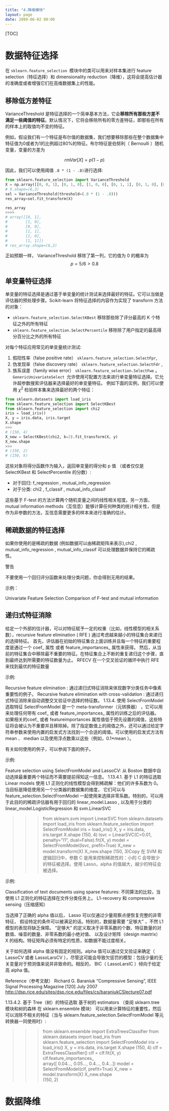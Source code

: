 ```yaml
---
title: "4.降维模块"
layout: page
date: 2099-06-02 00:00
---
```

[TOC]
#  数据特征选择

在 `sklearn.feature_selection `模块中的类可以用来对样本集进行 feature selection（特征选择）和 dimensionality reduction（降维），这将会提高估计器的准确度或者增强它们在高维数据集上的性能。

## 移除低方差特征
VarianceThreshold 是特征选择的一个简单基本方法，它会**移除所有那些方差不满足一些阈值的特征**。默认情况下，它将会移除所有的零方差特征，即那些在所有的样本上的取值均不变的特征。

例如，假设我们有一个特征是布尔值的数据集，我们想要移除那些在整个数据集中特征值为0或者为1的比例超过80%的特征。布尔特征是伯努利（ Bernoulli ）随机变量，变量的方差为

$$rm {Var}[X] = p(1 - p)$$

因此，我们可以使用阈值 ``.8 * (1 - .8)``进行选择:

```python
from sklearn.feature_selection import VarianceThreshold
X = np.array([[0, 0, 1], [0, 1, 0], [1, 0, 0], [0, 1, 1], [0, 1, 0], [0, 1, 1]])
# X.shape=(6,3)
sel = VarianceThreshold(threshold=(.8 * (1 - .8)))
res_array=sel.fit_transform(X)

res_array
>>>>
# array([[0, 1],
#        [1, 0],
#        [0, 0],
#        [1, 1],
#        [1, 0],
#        [1, 1]])
# res_array.shape=(6,2)
```
正如预期一样， VarianceThreshold 移除了第一列，它的值为 0 的概率为 
$$p = 5/6 > 0.8 $$

## 单变量特征选择
单变量的特征选择是通过基于单变量的统计测试来选择最好的特征。它可以当做是评估器的预处理步骤。Scikit-learn 将特征选择的内容作为实现了 transform 方法的对象：

- `sklearn.feature_selection.SelectKBest` 移除那些除了评分最高的 K 个特征之外的所有特征
- `sklearn.feature_selection.SelectPercentile` 移除除了用户指定的最高得分百分比之外的所有特征


对每个特征应用常见的单变量统计测试: 
1. 假阳性率（false positive rate） `sklearn.feature_selection.SelectFpr`, 
2. 伪发现率（false discovery rate） `sklearn.feature_selection.SelectFdr` , 
3. 族系误差（family wise error） `sklearn.feature_selection.SelectFwe` 。
`GenericUnivariateSelect `允许使用可配置方法来进行单变量特征选择。它允许超参数搜索评估器来选择最好的单变量特征。
例如下面的实例，我们可以使用 $\chi^2$ 检验样本集来选择最好的两个特征：
```python
from sklearn.datasets import load_iris
from sklearn.feature_selection import SelectKBest
from sklearn.feature_selection import chi2
iris = load_iris()
X, y = iris.data, iris.target
X.shape
>>>
# (150, 4)
X_new = SelectKBest(chi2, k=2).fit_transform(X, y)
X_new.shape
>>>
# (150, 2) 
# (150, k)
```
这些对象将得分函数作为输入，返回单变量的得分和 p 值 （或者仅仅是 SelectKBest 和 SelectPercentile 的分数）:

- 对于回归: f_regression , mutual_info_regression
- 对于分类: chi2 , f_classif , mutual_info_classif

这些基于 F-test 的方法计算两个随机变量之间的线性相关程度。另一方面，mutual information methods（互信息）能够计算任何种类的统计相关性，但是作为非参数的方法，互信息需要更多的样本来进行准确的估计。

## 稀疏数据的特征选择

如果你使用的是稀疏的数据 (例如数据可以由稀疏矩阵来表示),chi2 , mutual_info_regression , mutual_info_classif 可以处理数据并保持它的稀疏性。

警告

不要使用一个回归评分函数来处理分类问题，你会得到无用的结果。

示例：

Univariate Feature Selection
Comparison of F-test and mutual information
## 递归式特征消除
给定一个外部的估计器，可以对特征赋予一定的权重（比如，线性模型的相关系数），recursive feature elimination ( RFE ) 通过考虑越来越小的特征集合来递归的选择特征。 首先，评估器在初始的特征集合上面训练并且每一个特征的重要程度是通过一个 coef_ 属性 或者 feature_importances_ 属性来获得。 然后，从当前的特征集合中移除最不重要的特征。在特征集合上不断的重复递归这个步骤，直到最终达到所需要的特征数量为止。 RFECV 在一个交叉验证的循环中执行 RFE 来找到最优的特征数量

示例:

Recursive feature elimination : 通过递归式特征消除来体现数字分类任务中像素重要性的例子。
Recursive feature elimination with cross-validation : 通过递归式特征消除来自动调整交叉验证中选择的特征数。
1.13.4. 使用 SelectFromModel 选取特征
SelectFromModel 是一个 meta-transformer（元转换器） ，它可以用来处理任何带有 coef_ 或者 feature_importances_ 属性的训练之后的评估器。 如果相关的coef_ 或者 featureimportances 属性值低于预先设置的阈值，这些特征将会被认为不重要并且移除掉。除了指定数值上的阈值之外，还可以通过给定字符串参数来使用内置的启发式方法找到一个合适的阈值。可以使用的启发式方法有 mean 、 median 以及使用浮点数乘以这些（例如，0.1*mean ）。

有关如何使用的例子，可以参阅下面的例子。

示例:

Feature selection using SelectFromModel and LassoCV: 从 Boston 数据中自动选择最重要两个特征而不需要提前得知这一信息。
1.13.4.1. 基于 L1 的特征选取
Linear models 使用 L1 正则化的线性模型会得到稀疏解：他们的许多系数为 0。 当目标是降低使用另一个分类器的数据集的维度， 它们可以与 feature_selection.SelectFromModel 一起使用来选择非零系数。特别的，可以用于此目的的稀疏评估器有用于回归的 linear_model.Lasso , 以及用于分类的 linear_model.LogisticRegression 和 svm.LinearSVC

>>> from sklearn.svm import LinearSVC
>>> from sklearn.datasets import load_iris
>>> from sklearn.feature_selection import SelectFromModel
>>> iris = load_iris()
>>> X, y = iris.data, iris.target
>>> X.shape
(150, 4)
>>> lsvc = LinearSVC(C=0.01, penalty="l1", dual=False).fit(X, y)
>>> model = SelectFromModel(lsvc, prefit=True)
>>> X_new = model.transform(X)
>>> X_new.shape
(150, 3)Copy
在 SVM 和逻辑回归中，参数 C 是用来控制稀疏性的：小的 C 会导致少的特征被选择。使用 Lasso，alpha 的值越大，越少的特征会被选择。

示例:

Classification of text documents using sparse features: 不同算法的比较，当使用 L1 正则化的特征选择在文件分类任务上。
L1-recovery 和 compressive sensing（压缩感知）

当选择了正确的 alpha 值以后， Lasso 可以仅通过少量观察点便恢复完整的非零特征， 假设特定的条件可以被满足的话。特别的，数据量需要 “足够大” ，不然 L1 模型的表现将缺乏保障。 “足够大” 的定义取决于非零系数的个数、特征数量的对数值、噪音的数量、非零系数的最小绝对值、 以及设计矩阵（design maxtrix） X 的结构。特征矩阵必须有特定的性质，如数据不能过度相关。

关于如何选择 alpha 值没有固定的规则。alpha 值可以通过交叉验证来确定（ LassoCV 或者 LassoLarsCV ），尽管这可能会导致欠惩罚的模型：包括少量的无关变量对于预测值来说并非致命的。相反的， BIC（ LassoLarsIC ）倾向于给定高 alpha 值。

Reference（参考文献） Richard G. Baraniuk “Compressive Sensing”, IEEE Signal Processing Magazine [120] July 2007 http://dsp.rice.edu/sites/dsp.rice.edu/files/cs/baraniukCSlecture07.pdf

1.13.4.2. 基于 Tree（树）的特征选取
基于树的 estimators （查阅 sklearn.tree 模块和树的森林 在 sklearn.ensemble 模块） 可以用来计算特征的重要性，然后可以消除不相关的特征（当与 sklearn.feature_selection.SelectFromModel 等元转换器一同使用时）:

>>> from sklearn.ensemble import ExtraTreesClassifier
>>> from sklearn.datasets import load_iris
>>> from sklearn.feature_selection import SelectFromModel
>>> iris = load_iris()
>>> X, y = iris.data, iris.target
>>> X.shape
(150, 4)
>>> clf = ExtraTreesClassifier()
>>> clf = clf.fit(X, y)
>>> clf.feature_importances_  
array([ 0.04...,  0.05...,  0.4...,  0.4...])
>>> model = SelectFromModel(clf, prefit=True)
>>> X_new = model.transform(X)
>>> X_new.shape               
(150, 2)


# 数据降维
